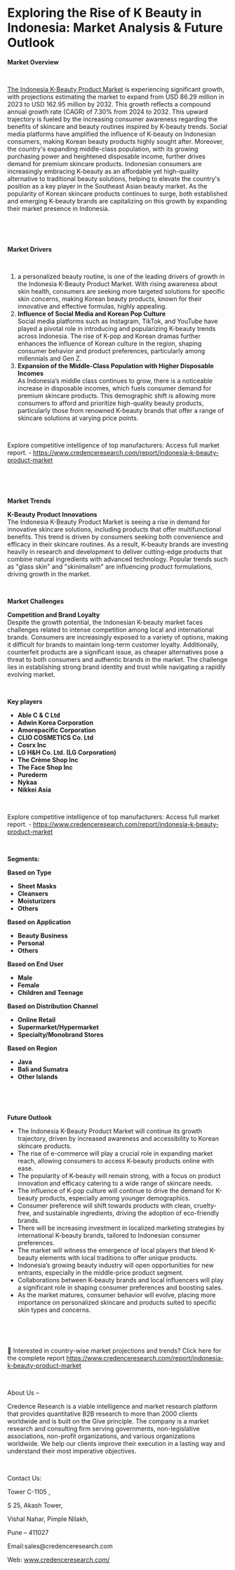 # Exploring the Rise of K Beauty in Indonesia: Market Analysis & Future Outlook


<p><strong>Market Overview</strong></p>
<p><strong>&nbsp;</strong></p>
<p><a href="https://www.credenceresearch.com/report/indonesia-k-beauty-product-market">The Indonesia K-Beauty Product Market</a> is experiencing significant growth, with projections estimating the market to expand from USD 86.29 million in 2023 to USD 162.95 million by 2032. This growth reflects a compound annual growth rate (CAGR) of 7.30% from 2024 to 2032. This upward trajectory is fueled by the increasing consumer awareness regarding the benefits of skincare and beauty routines inspired by K-beauty trends. Social media platforms have amplified the influence of K-beauty on Indonesian consumers, making Korean beauty products highly sought after. Moreover, the country's expanding middle-class population, with its growing purchasing power and heightened disposable income, further drives demand for premium skincare products. Indonesian consumers are increasingly embracing K-beauty as an affordable yet high-quality alternative to traditional beauty solutions, helping to elevate the country's position as a key player in the Southeast Asian beauty market. As the popularity of Korean skincare products continues to surge, both established and emerging K-beauty brands are capitalizing on this growth by expanding their market presence in Indonesia.</p>
<p><strong>&nbsp;</strong></p>
<p><strong>&nbsp;</strong></p>
<p><strong>Market Drivers</strong></p>
<p><strong>&nbsp;</strong></p>
<ol>
<li>a personalized beauty routine, is one of the leading drivers of growth in the Indonesia K-Beauty Product Market. With rising awareness about skin health, consumers are seeking more targeted solutions for specific skin concerns, making Korean beauty products, known for their innovative and effective formulas, highly appealing.</li>
<li data-start="1704" data-end="2109"><strong data-start="1704" data-end="1756">Influence of Social Media and Korean Pop Culture</strong><br data-start="1756" data-end="1759" /> Social media platforms such as Instagram, TikTok, and YouTube have played a pivotal role in introducing and popularizing K-beauty trends across Indonesia. The rise of K-pop and Korean dramas further enhances the influence of Korean culture in the region, shaping consumer behavior and product preferences, particularly among millennials and Gen Z.</li>
<li data-start="2114" data-end="2574"><strong data-start="2114" data-end="2189">Expansion of the Middle-Class Population with Higher Disposable Incomes</strong><br data-start="2189" data-end="2192" /> As Indonesia&rsquo;s middle class continues to grow, there is a noticeable increase in disposable incomes, which fuels consumer demand for premium skincare products. This demographic shift is allowing more consumers to afford and prioritize high-quality beauty products, particularly those from renowned K-beauty brands that offer a range of skincare solutions at varying price points.</li>
</ol>
<p><strong>&nbsp;</strong></p>
<p>Explore competitive intelligence of top manufacturers: Access full market report. - <a href="https://www.credenceresearch.com/report/indonesia-k-beauty-product-market">https://www.credenceresearch.com/report/indonesia-k-beauty-product-market</a></p>
<p><strong>&nbsp;</strong></p>
<p><strong>&nbsp;</strong></p>
<p><strong>Market Trends</strong></p>
<p><strong>K-Beauty Product Innovations</strong><br data-start="2648" data-end="2651" /> The Indonesia K-Beauty Product Market is seeing a rise in demand for innovative skincare solutions, including products that offer multifunctional benefits. This trend is driven by consumers seeking both convenience and efficacy in their skincare routines. As a result, K-beauty brands are investing heavily in research and development to deliver cutting-edge products that combine natural ingredients with advanced technology. Popular trends such as "glass skin" and "skinimalism" are influencing product formulations, driving growth in the market.</p>
<p><strong>&nbsp;</strong></p>
<p><strong>Market Challenges</strong></p>
<p><strong>Competition and Brand Loyalty</strong><br data-start="3261" data-end="3264" /> Despite the growth potential, the Indonesian K-beauty market faces challenges related to intense competition among local and international brands. Consumers are increasingly exposed to a variety of options, making it difficult for brands to maintain long-term customer loyalty. Additionally, counterfeit products are a significant issue, as cheaper alternatives pose a threat to both consumers and authentic brands in the market. The challenge lies in establishing strong brand identity and trust while navigating a rapidly evolving market.</p>
<p><strong>&nbsp;</strong></p>
<p><strong>Key players</strong></p>
<ul>
<li><strong>Able C &amp; C Ltd</strong></li>
<li><strong>Adwin Korea Corporation</strong></li>
<li><strong>Amorepacific Corporation</strong></li>
<li><strong>CLIO COSMETICS Co. Ltd</strong></li>
<li><strong>Cosrx Inc</strong></li>
<li><strong>LG H&amp;H Co. Ltd. (LG Corporation)</strong></li>
<li><strong>The Cr&egrave;me Shop Inc</strong></li>
<li><strong>The Face Shop Inc</strong></li>
<li><strong>Purederm</strong></li>
<li><strong>Nykaa</strong></li>
<li><strong>Nikkei Asia</strong></li>
</ul>
<p><strong>&nbsp;</strong></p>
<p>Explore competitive intelligence of top manufacturers: Access full market report. - <a href="https://www.credenceresearch.com/report/indonesia-k-beauty-product-market">https://www.credenceresearch.com/report/indonesia-k-beauty-product-market</a></p>
<p><strong>&nbsp;</strong></p>
<p><strong>Segments:</strong></p>
<p><strong>Based on Type</strong></p>
<ul>
<li><strong>Sheet Masks</strong></li>
<li><strong>Cleansers</strong></li>
<li><strong>Moisturizers</strong></li>
<li><strong>Others</strong></li>
</ul>
<p><strong>Based on Application</strong></p>
<ul>
<li><strong>Beauty Business</strong></li>
<li><strong>Personal</strong></li>
<li><strong>Others</strong></li>
</ul>
<p><strong>Based on End User</strong></p>
<ul>
<li><strong>Male</strong></li>
<li><strong>Female</strong></li>
<li><strong>Children and Teenage</strong></li>
</ul>
<p><strong>Based on Distribution Channel</strong></p>
<ul>
<li><strong>Online Retail</strong></li>
<li><strong>Supermarket/Hypermarket</strong></li>
<li><strong>Specialty/Monobrand Stores</strong></li>
</ul>
<p><strong>Based on Region</strong></p>
<ul>
<li><strong>Java</strong></li>
<li><strong>Bali and Sumatra</strong></li>
<li><strong>Other Islands</strong></li>
</ul>
<p><strong>&nbsp;</strong></p>
<p><strong>&nbsp;</strong></p>
<p><strong>Future Outlook </strong></p>
<ul>
<li>The Indonesia K-Beauty Product Market will continue its growth trajectory, driven by increased awareness and accessibility to Korean skincare products.</li>
<li>The rise of e-commerce will play a crucial role in expanding market reach, allowing consumers to access K-beauty products online with ease.</li>
<li>The popularity of K-beauty will remain strong, with a focus on product innovation and efficacy catering to a wide range of skincare needs.</li>
<li>The influence of K-pop culture will continue to drive the demand for K-beauty products, especially among younger demographics.</li>
<li>Consumer preference will shift towards products with clean, cruelty-free, and sustainable ingredients, driving the adoption of eco-friendly brands.</li>
<li>There will be increasing investment in localized marketing strategies by international K-beauty brands, tailored to Indonesian consumer preferences.</li>
<li>The market will witness the emergence of local players that blend K-beauty elements with local traditions to offer unique products.</li>
<li>Indonesia&rsquo;s growing beauty industry will open opportunities for new entrants, especially in the middle-price product segment.</li>
<li>Collaborations between K-beauty brands and local influencers will play a significant role in shaping consumer preferences and boosting sales.</li>
<li>As the market matures, consumer behavior will evolve, placing more importance on personalized skincare and products suited to specific skin types and concerns.</li>
</ul>
<p><strong>&nbsp;</strong></p>
<p><strong>&nbsp;</strong></p>
<p>📌 Interested in country-wise market projections and trends? Click here for the complete report <a href="https://www.credenceresearch.com/report/indonesia-k-beauty-product-market">https://www.credenceresearch.com/report/indonesia-k-beauty-product-market</a></p>
<p>&nbsp;</p>
<p>About Us &ndash;</p>
<p>Credence Research is a viable intelligence and market research platform that provides quantitative B2B research to more than 2000 clients worldwide and is built on the Give principle. The company is a market research and consulting firm serving governments, non-legislative associations, non-profit organizations, and various organizations worldwide. We help our clients improve their execution in a lasting way and understand their most imperative objectives.</p>
<p>&nbsp;</p>
<p>Contact Us:</p>
<p>Tower C-1105 ,</p>
<p>S 25, Akash Tower,</p>
<p>Vishal Nahar, Pimple Nilakh,</p>
<p>Pune &ndash; 411027</p>
<p>Email:sales@credenceresearch.com</p>
<p>Web: <a href="http://www.credenceresearch.com/">www.credenceresearch.com/</a></p>
<p><strong>&nbsp;</strong></p>
